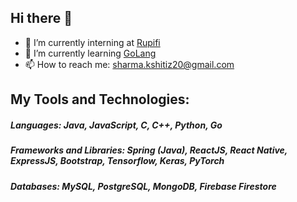 ## Hi there 👋

<!-- ------------------------ -->

- 🔭 I’m currently interning at [Rupifi](https://www.rupifi.com/)
- 🌱 I’m currently learning [GoLang](https://go.dev/)
- 📫 How to reach me: sharma.kshitiz20@gmail.com


## My Tools and Technologies:

##### Languages: Java, JavaScript, C, C++, Python, Go
##### Frameworks and Libraries: Spring (Java), ReactJS, React Native, ExpressJS, Bootstrap, Tensorflow, Keras, PyTorch
##### Databases: MySQL, PostgreSQL, MongoDB, Firebase Firestore
